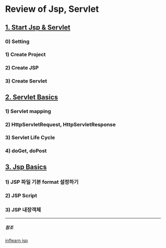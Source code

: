 ﻿# Review of Jsp, Servlet

## [1. Start Jsp & Servlet](./1.%20Start%20Jsp&Servlet.md)
### 0) Setting
### 1) Create Project
### 2) Create JSP
### 3) Create Servlet
 
## [2. Servlet Basics](./2.%20Servlet%20Basics.md)
### 1) Servlet mapping
### 2) HttpServletRequest, HttpServletResponse
### 3) Servlet Life Cycle
### 4) doGet, doPost

## [3. Jsp Basics](./3.%20Jsp%20Basics.md)
### 1) JSP 파일 기본 format 설정하기
### 2) JSP Script
### 3) JSP 내장객체

***
##### 참조
[inflearn jsp](https://www.inflearn.com/course/%EC%8B%A4%EC%A0%84-jsp_renew)